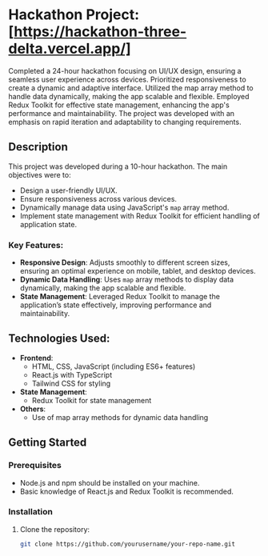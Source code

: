 # Hackathon Project: [https://hackathon-three-delta.vercel.app/]

Completed a 24-hour hackathon focusing on UI/UX design, ensuring a seamless user experience across devices. Prioritized responsiveness to create a dynamic and adaptive interface. Utilized the map array method to handle data dynamically, making the app scalable and flexible. Employed Redux Toolkit for effective state management, enhancing the app's performance and maintainability. The project was developed with an emphasis on rapid iteration and adaptability to changing requirements.

## Description

This project was developed during a 10-hour hackathon. The main objectives were to:
- Design a user-friendly UI/UX.
- Ensure responsiveness across various devices.
- Dynamically manage data using JavaScript's `map` array method.
- Implement state management with Redux Toolkit for efficient handling of application state.

### Key Features:
- **Responsive Design**: Adjusts smoothly to different screen sizes, ensuring an optimal experience on mobile, tablet, and desktop devices.
- **Dynamic Data Handling**: Uses `map` array methods to display data dynamically, making the app scalable and flexible.
- **State Management**: Leveraged Redux Toolkit to manage the application’s state effectively, improving performance and maintainability.

## Technologies Used:
- **Frontend**:
  - HTML, CSS, JavaScript (including ES6+ features)
  - React.js with TypeScript
  - Tailwind CSS for styling
- **State Management**:
  - Redux Toolkit for state management
- **Others**:
  - Use of map array methods for dynamic data handling

## Getting Started

### Prerequisites
- Node.js and npm should be installed on your machine.
- Basic knowledge of React.js and Redux Toolkit is recommended.

### Installation
1. Clone the repository:
   ```bash
   git clone https://github.com/yourusername/your-repo-name.git
